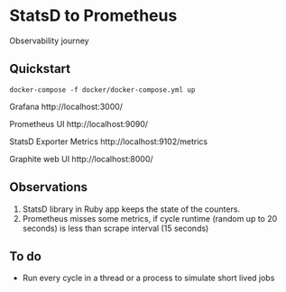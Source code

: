 # StatsD to Prometheus

Observability journey

## Quickstart

```
docker-compose -f docker/docker-compose.yml up
```

Grafana http://localhost:3000/

Prometheus UI http://localhost:9090/

StatsD Exporter Metrics http://localhost:9102/metrics

Graphite web UI http://localhost:8000/

## Observations

1. StatsD library in Ruby app keeps the state of the counters.
1. Prometheus misses some metrics, if cycle runtime (random up to 20 seconds) is less than scrape interval (15 seconds)

## To do

* Run every cycle in a thread or a process to simulate short lived jobs

